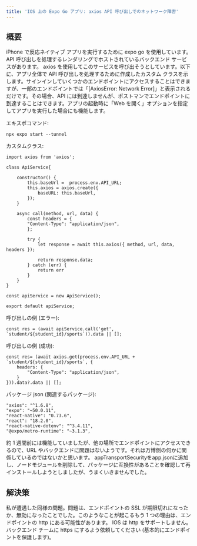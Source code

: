 ```yaml
---
title: 'IOS 上の Expo Go アプリ: axios API 呼び出しでのネットワーク障害'
---
```


## 概要
iPhone で反応ネイティブ アプリを実行するために expo go を使用しています。 API 呼び出しを処理するレンダリングでホストされているバックエンド サービスがあります。 axios を使用してこのサービスを呼び出そうとしています。以下に、アプリ全体で API 呼び出しを処理するために作成したカスタム クラスを示します。サインインしていくつかのエンドポイントにアクセスすることはできますが、一部のエンドポイントでは「[AxiosError: Network Error]」と表示されるだけです。その場合、API には到達しませんが、ポストマンでエンドポイントに到達することはできます。アプリの起動時に「Web を開く」オプションを指定してアプリを実行した場合にも機能します。

エキスポコマンド:

```
npx expo start --tunnel

```
カスタムクラス:

```
import axios from 'axios';

class ApiService{

    constructor() {
        this.baseUrl =  process.env.API_URL;
        this.axios = axios.create({
            baseURL: this.baseUrl,
        });
    }

    async call(method, url, data) {
        const headers = {
        "Content-Type": "application/json",
        };

        try {
            let response = await this.axios({ method, url, data, headers });

            return response.data;
        } catch (err) {
            return err
        }
    }
}

const apiService = new ApiService();

export default apiService;

```
呼び出しの例 (エラー):

```
const res = (await apiService.call('get', `student/${student_id}/sports`)).data || [];

```
呼び出しの例 (成功):

```
const res= (await axios.get(process.env.API_URL + `student/${student_id}/sports`, {
    headers: {
        "Content-Type": "application/json",
    }
})).data?.data || [];

```
パッケージ json (関連するパッケージ):

```
"axios": "^1.6.8",
"expo": "~50.0.11",
"react-native": "0.73.6",
"react": "18.2.0",
"react-native-dotenv": "^3.4.11",
"@expo/metro-runtime": "~3.1.3",

```
約 1 週間前には機能していましたが、他の場所でエンドポイントにアクセスできるので、URL やバックエンドに問題はないようです。それは万博側の何かに関係しているのではないかと思います。 appTransportSecurityをapp.jsonに追加し、ノードモジュールを削除して、パッケージに互換性があることを確認して再インストールしようとしましたが、うまくいきませんでした。

## 解決策
私が遭遇した同様の問題。問題は、エンドポイントの SSL が期限切れになったか、無効になったことでした。このようなことが起こるもう 1 つの理由は、エンドポイントの http にある可能性があります。 IOS は http をサポートしません。バックエンド チームに https にするよう依頼してください (基本的にエンドポイントを保護します)。

